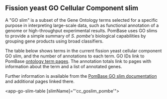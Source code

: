 ## Fission yeast GO Cellular Component slim

A "GO slim" is a subset of the Gene Ontology terms selected for a
specific purpose in interpreting large-scale data, such as functional
annotation of a genome or high-throughput experimental
results. PomBase uses GO slims to provide a simple summary of
*S. pombe's* biological capabilities by grouping gene products using
broad classifiers.

The table below shows terms in the current fission yeast cellular
component GO slim, and the number of annotations to each term. GO IDs
link to PomBase [ontology term
pages](/documentation/ontology-term-page). The annotation totals link
to pages with information about the term and a list of annotated
genes.

Further information is available from the [PomBase GO slim
documentation](documentation/pombase-go-slim-documentation) and
additional pages linked there.

<app-go-slim-table [slimName]="'cc_goslim_pombe'"></app-go-slim-table>


